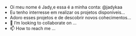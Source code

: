 - Oi meu nome é Jady,e essa é a minha conta: @jadykaa
-  Eu tenho interresse em realizar os projetos disponíveis...
- Adoro esses projetos e de descobrir novos cohecimentos...
- 💞️ I’m looking to collaborate on ...
- 📫 How to reach me ...

<!---
jadykaa/jadykaa is a ✨ special ✨ repository because its `README.md` (this file) appears on your GitHub profile.
You can click the Preview link to take a look at your changes.
--->
